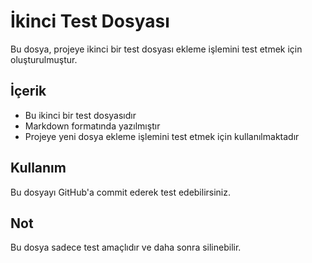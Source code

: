 # İkinci Test Dosyası

Bu dosya, projeye ikinci bir test dosyası ekleme işlemini test etmek için oluşturulmuştur.

## İçerik

- Bu ikinci bir test dosyasıdır
- Markdown formatında yazılmıştır
- Projeye yeni dosya ekleme işlemini test etmek için kullanılmaktadır

## Kullanım

Bu dosyayı GitHub'a commit ederek test edebilirsiniz.

## Not

Bu dosya sadece test amaçlıdır ve daha sonra silinebilir. 